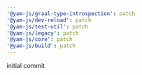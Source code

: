```yaml
---
'@yam-js/graal-type-introspection': patch
'@yam-js/dev-reload': patch
'@yam-js/test-util': patch
'@yam-js/legacy': patch
'@yam-js/core': patch
'@yam-js/build': patch
---
```


initial commit
